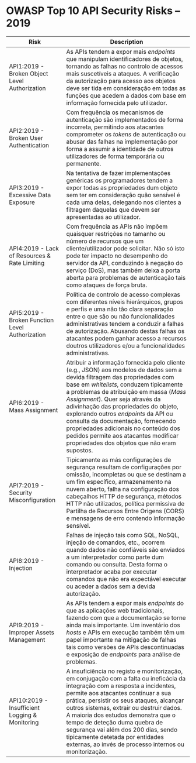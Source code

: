 OWASP Top 10 API Security Risks – 2019
======================================

| Risk | Description |
| ---- | ----------- |
| API1:2019 - Broken Object Level Authorization | As APIs tendem a expor mais _endpoints_  que manipulam identificadores de objetos, tornando as falhas no controlo de acessos mais suscetíveis a ataques. A verificação da autorização para acesso aos objetos deve ser tida em consideração em todas as funções que acedem a dados com base em informação fornecida pelo utilizador. |
| API2:2019 - Broken User Authentication | Com frequência os mecanismos de autenticação são implementados de forma incorreta, permitindo aos atacantes comprometer os _tokens_ de autenticação ou abusar das falhas na implementação por forma a assumir a identidade de outros utilizadores de forma temporária ou permanente. |
| API3:2019 - Excessive Data Exposure | Na tentativa de fazer implementações genéricas os programadores tendem a expor todas as propriedades dum objeto sem ter em consideração quão sensível é cada uma delas, delegando nos clientes a filtragem daquelas que devem ser apresentadas ao utilizador. |
| API4:2019 - Lack of Resources & Rate Limiting | Com frequência as APIs não impõem quaisquer restrições no tamanho ou número de recursos que um cliente/utilizador pode solicitar. Não só isto pode ter impacto no desempenho do servidor da API, conduzindo à negação do serviço (DoS), mas também deixa a porta aberta para problemas de autenticação tais como ataques de força bruta. |
| API5:2019 - Broken Function Level Authorization | Política de controlo de acesso complexas com diferentes níveis hierárquicos, grupos e perfis e uma não tão clara separação entre o que são ou não funcionalidades administrativas tendem a conduzir a falhas de autorização. Abusando destas falhas os atacantes podem ganhar acesso a recursos doutros utilizadores e/ou a funcionalidades administrativas. |
| API6:2019 - Mass Assignment | Atribuir a informação fornecida pelo cliente (e.g., JSON) aos modelos de dados sem a devida filtragem das propriedades com base em _whitelists_, conduzem tipicamente a problemas de atribuição em massa (_Mass Assignment_). Quer seja através da adivinhação das propriedades do objeto, explorando outros _endpoints_ da API ou consulta da documentação,  fornecendo propriedades adicionais no conteúdo dos pedidos permite aos atacantes modificar propriedades dos objetos que não eram supostos. |
| API7:2019 - Security Misconfiguration | Tipicamente as más configurações de segurança resultam de configurações por omissão, incompletas ou que se destinam a um fim específico, armazenamento na nuvem aberto, falha na configuração dos cabeçalhos HTTP de segurança, métodos HTTP não utilizados, política permissiva de Partilha de Recursos Entre Origens (CORS) e mensagens de erro contendo informação sensível. |
| API8:2019 - Injection | Falhas de injeção tais como SQL, NoSQL, injeção de comandos, etc., ocorrem quando dados não confiáveis são enviados a um interpretador como parte dum comando ou consulta. Desta forma o interpretador acaba por executar comandos que não era expectável executar ou aceder a dados sem a devida autorização. |
| API9:2019 - Improper Assets Management | As APIs tendem a expor mais _endpoints_ do que as aplicações web tradicionais, fazendo com que a documentação se torne ainda mais importante. Um inventário dos _hosts_ e APIs em execução também têm um papel importante na mitigação de falhas tais como versões de APIs descontinuadas e exposição de _endpoints_ para análise de problemas. |
| API10:2019 - Insufficient Logging & Monitoring | A insuficiência no registo e monitorização, em conjugação com a falta ou ineficácia da integração com a resposta a incidentes, permite aos atacantes continuar a sua prática, persistir os seus ataques, alcançar outros sistemas, extrair ou destruir dados. A maioria dos estudos demonstra que o tempo de deteção duma quebra de segurança vai além dos 200 dias, sendo tipicamente detetada por entidades externas, ao invés de processo internos ou monitorização. |

